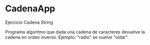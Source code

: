 # CadenaApp
Ejercicio Cadena String

Programa algoritmo que dada una cadena de caracteres devuelve la cadena en
orden inverso. Ejemplo: "radio" se vuelve "oidar".
